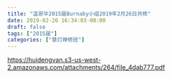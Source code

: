 ```yaml
---
title: "温哥华2015届Burnaby小组2019年2月26日共修"
date: 2019-02-26 16:34:03-08:00
draft: false
tags: ["2015届"]
categories: ["慧灯禅修班"]
---
```

https://huidengvan.s3-us-west-2.amazonaws.com/attachments/264/file_4dab777.pdf
